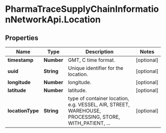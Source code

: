 # PharmaTraceSupplyChainInformationNetworkApi.Location

## Properties
Name | Type | Description | Notes
------------ | ------------- | ------------- | -------------
**timestamp** | **Number** | GMT, C time format. | [optional] 
**uuid** | **String** | Unique identifier for the location. | [optional] 
**longitude** | **Number** | longitude. | [optional] 
**latitude** | **Number** | latitude. | [optional] 
**locationType** | **String** | type of container location, e.g. VESSEL, AIR, STREET, WAREHOUSE, PROCESSING, STORE, WITH_PATIENT, ... | [optional] 


